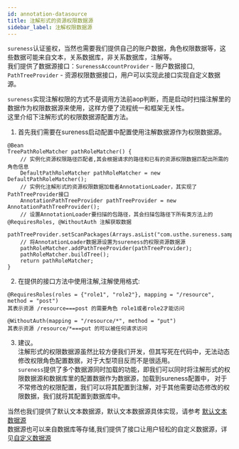 ```yaml
---
id: annotation-datasource  
title: 注解形式的资源权限数据源    
sidebar_label: 注解权限数据源    
---
```


`sureness`认证鉴权，当然也需要我们提供自己的账户数据，角色权限数据等，这些数据可能来自文本，关系数据库，非关系数据库，注解等。  
我们提供了数据源接口：`SurenessAccountProvider` - 账户数据接口, `PathTreeProvider` - 资源权限数据接口，用户可以实现此接口实现自定义数据源。

`sureness`实现注解权限的方式不是调用方法前aop判断，而是启动时扫描注解里的数据作为权限数据源来使用，这样方便了流程统一和框架无关性。  
这里介绍下注解形式的权限数据源配置方法。

1. 首先我们需要在sureness启动配置中配置使用注解数据源作为权限数据源。

```
@Bean
TreePathRoleMatcher pathRoleMatcher() {
    // 实例化资源权限路径匹配者,其会根据请求的路径和已有的资源权限数据匹配出所需的角色信息
    DefaultPathRoleMatcher pathRoleMatcher = new DefaultPathRoleMatcher();
    // 实例化注解形式的资源权限数据加载者AnnotationLoader，其实现了PathTreeProvider接口
    AnnotationPathTreeProvider pathTreeProvider = new AnnotationPathTreeProvider();
    // 设置AnnotationLoader要扫描的包路径，其会扫描包路径下所有类方法上的@RequiresRoles, @WithoutAuth 注解获取数据
    pathTreeProvider.setScanPackages(Arrays.asList("com.usthe.sureness.sample.tom.controller"));
    // 将AnnotationLoader数据源设置为sureness的权限资源数据源
    pathRoleMatcher.addPathTreeProvider(pathTreeProvider);
    pathRoleMatcher.buildTree();
    return pathRoleMatcher;
}
```

2. 在提供的接口方法中使用注解,注解使用格式:
```
@RequiresRoles(roles = {"role1", "role2"}, mapping = "/resource", method = "post")  
其表示资源 /resource===post 的需要角色 role1或者role2才能访问  
```
```
@WithoutAuth(mapping = "/resource/*", method = "put")  
其表示资源 /resource/*===put 的可以被任何请求访问  
```

3. 建议。  
   注解形式的权限数据源虽然比较方便我们开发，但其写死在代码中，无法动态修改权限角色配置数据，对于大型项目反而不是很适用。  
   `sureness`提供了多个数据源同时加载的功能，即我们可以同时将注解形式的权限数据源和数据库里的配置数据作为数据源，加载到sureness配置中，
   对于不常修改的权限配置，我们可以将其配置到注解，对于其他需要动态修改的权限数据，我们就将其配置到数据库中。


当然也我们提供了默认文本数据源，默认文本数据源具体实现，请参考 [默认文本数据源](/docs/start/default-datasource)       
数据源也可以来自数据库等存储,我们提供了接口让用户轻松的自定义数据源，详见[自定义数据源](/docs/advanced/custom-datasource)  